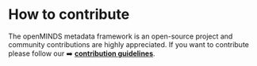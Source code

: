 # How to contribute

The openMINDS metadata framework is an open-source project and community contributions are highly appreciated. If you want to contribute please follow our :arrow_right: [**contribution guidelines**][contribution-url].

<!-- MARKDOWN LINKS & IMAGES -->
<!-- https://www.markdownguide.org/basic-syntax/#reference-style-links -->
[contribution-url]: https://openminds-documentation.readthedocs.io/en/latest/shared/contribution_guidelines.html
